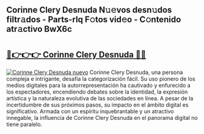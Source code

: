 ## Corinne Clery Desnuda N𝚞𝚎vos desn𝚞dos filtr𝚊dos - Parts-rIq F𝚘tos vid𝚎o - C𝚘ntenido atr𝚊ctivo BwX6c

# <h2><a href="http://mb9eag.tromn.icu/?c=Corinne+Clery+Desnuda">🔗👉👉👉 Corinne Clery Desnuda 🔗🔗</a></h2>

[![Corinne Clery Desnuda nuevo](https://i.imgur.com/pEAQMta.gif)](http://mb9eag.tromn.icu/?c=Corinne+Clery+Desnuda)
Corinne Clery Desnuda, una persona compleja e intrigante, desafía la categorización fácil. Su uso pionero de los medios digitales para la autorrepresentación ha cautivado y enfurecido a los espectadores, encendiendo debates sobre la identidad, la expresión artística y la naturaleza evolutiva de las sociedades en línea. A pesar de la incertidumbre de sus próximos pasos, su impacto en el ámbito digital es significativo. Armada con un espíritu inquebrantable y un atractivo innegable, la influencia de Corinne Clery Desnuda en el panorama digital no tiene paralelo.
